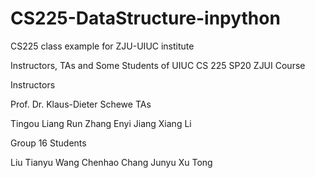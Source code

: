 # CS225-DataStructure-inpython
CS225 class example for ZJU-UIUC institute


Instructors, TAs and Some Students of UIUC CS 225 SP20 ZJUI Course

Instructors

Prof. Dr. Klaus-Dieter Schewe
TAs

Tingou Liang
Run Zhang
Enyi Jiang
Xiang Li

Group 16 Students

Liu Tianyu
Wang Chenhao
Chang Junyu
Xu Tong

